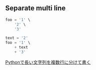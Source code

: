 ## Separate multi line

```python
foo = '1' \
    '2' \
    '3'
```

```python
text = '2'
foo = '1' \
    + text
    + '3'
```

[Pythonで長い文字列を複数行に分けて書く](https://note.nkmk.me/python-long-string/)
